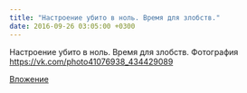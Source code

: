 ```yaml
---
title: "Настроение убито в ноль. Время для злобств."
date: 2016-09-26 03:05:00 +0300
---
```


Настроение убито в ноль. Время для злобств.
Фотография
https://vk.com/photo41076938_434429089

[Вложение](https://vk.com/photo41076938_434429089)
